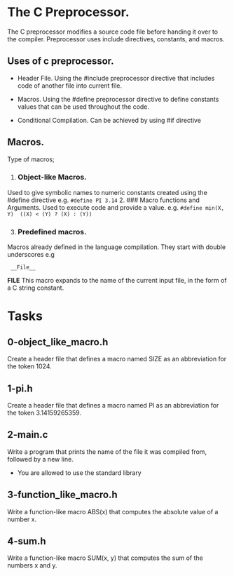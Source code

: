 # The C Preprocessor.
The C preprocessor modifies a source code file before handing it over to the compiler. Preprocessor uses include directives, constants, and macros. 

## Uses of c preprocessor.
- Header File.
Using the #include preprocessor directive that includes code of another file into current file.

- Macros.
Using the #define preprocessor directive to define constants values that can be used throughout the code.

- Conditional Compilation.
Can be achieved by using #if directive


## Macros.
Type of macros; 
1. ### Object-like Macros.
Used to give symbolic names to numeric constants created using the #define directive e.g. 
	```
		#define PI 3.14
	```
2. ### Macro functions and Arguments.
Used to execute code and provide a value. e.g.
	```
		#define min(X, Y)  ((X) < (Y) ? (X) : (Y))
	```

3. ### Predefined macros.
Macros already defined in the language compilation. They start with double underscores e.g
   ```
	__File__
   ```
__FILE__ This macro expands to the name of the current input file, in the form of a C string constant.

# Tasks
## 0-object_like_macro.h
Create a header file that defines a macro named SIZE as an abbreviation for the token 1024.

## 1-pi.h
Create a header file that defines a macro named PI as an abbreviation for the token 3.14159265359.

## 2-main.c
Write a program that prints the name of the file it was compiled from, followed by a new line.
- You are allowed to use the standard library

## 3-function_like_macro.h
Write a function-like macro ABS(x) that computes the absolute value of a number x.

## 4-sum.h
Write a function-like macro SUM(x, y) that computes the sum of the numbers x and y.









